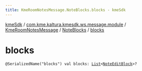 ```yaml
---
title: KmeRoomNotesMessage.NoteBlocks.blocks - kmeSdk
---
```


[kmeSdk](../../../index.html) / [com.kme.kaltura.kmesdk.ws.message.module](../../index.html) / [KmeRoomNotesMessage](../index.html) / [NoteBlocks](index.html) / [blocks](./blocks.html)

# blocks

`@SerializedName("blocks") val blocks: `[`List`](https://kotlinlang.org/api/latest/jvm/stdlib/kotlin.collections/-list/index.html)`<`[`NoteEditBlock`](../-note-edit-block/index.html)`>?`